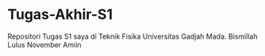 # Tugas-Akhir-S1
Repositori Tugas S1 saya di Teknik Fisika Universitas Gadjah Mada. Bismillah Lulus November Amiin
